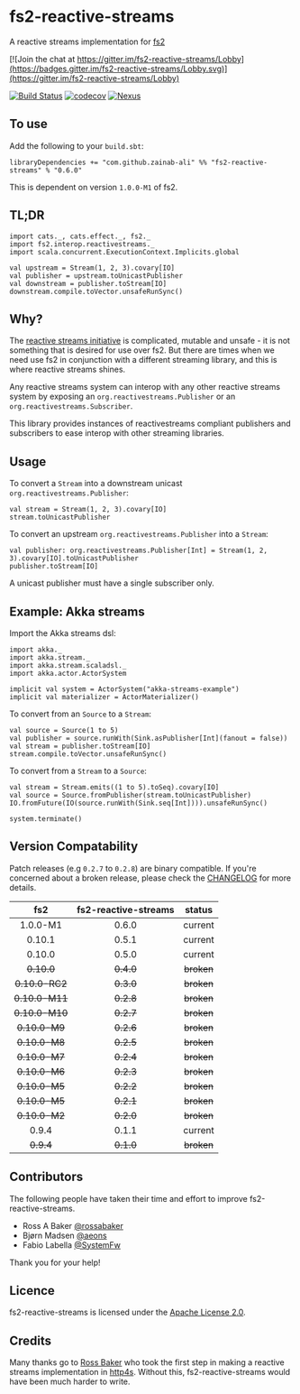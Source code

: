 # fs2-reactive-streams
A reactive streams implementation for [fs2](https://github.com/functional-streams-for-scala/fs2)

[![Join the chat at https://gitter.im/fs2-reactive-streams/Lobby](https://badges.gitter.im/fs2-reactive-streams/Lobby.svg)](https://gitter.im/fs2-reactive-streams/Lobby)


[![Build Status](https://travis-ci.org/zainab-ali/fs2-reactive-streams.svg?branch=master)](http://travis-ci.org/zainab-ali/fs2-reactive-streams)
[![codecov](https://codecov.io/gh/zainab-ali/fs2-reactive-streams/branch/master/graph/badge.svg)](https://codecov.io/gh/zainab-ali/fs2-reactive-streams)
[![Nexus](https://img.shields.io/nexus/r/https/oss.sonatype.org/com.github.zainab-ali/fs2-reactive-streams_2.12.svg)](https://oss.sonatype.org/content/groups/public/com/github/zainab-ali/fs2-reactive-streams_2.12/)

## To use

Add the following to your `build.sbt`:

```tut:silent:fail
libraryDependencies += "com.github.zainab-ali" %% "fs2-reactive-streams" % "0.6.0"
```
This is dependent on version `1.0.0-M1` of fs2.

## TL;DR


```tut:book
import cats._, cats.effect._, fs2._
import fs2.interop.reactivestreams._
import scala.concurrent.ExecutionContext.Implicits.global

val upstream = Stream(1, 2, 3).covary[IO]
val publisher = upstream.toUnicastPublisher
val downstream = publisher.toStream[IO]
downstream.compile.toVector.unsafeRunSync()
```

## Why?

The [reactive streams initiative](http://www.reactive-streams.org/) is complicated, mutable and unsafe - it is not something that is desired for use over fs2.
But there are times when we need use fs2 in conjunction with a different streaming library, and this is where reactive streams shines.

Any reactive streams system can interop with any other reactive streams system by exposing an `org.reactivestreams.Publisher` or an `org.reactivestreams.Subscriber`.

This library provides instances of reactivestreams compliant publishers and subscribers to ease interop with other streaming libraries.

## Usage


To convert a `Stream` into a downstream unicast `org.reactivestreams.Publisher`:

```tut:silent
val stream = Stream(1, 2, 3).covary[IO]
stream.toUnicastPublisher
```

To convert an upstream `org.reactivestreams.Publisher` into a `Stream`:

```tut:silent
val publisher: org.reactivestreams.Publisher[Int] = Stream(1, 2, 3).covary[IO].toUnicastPublisher
publisher.toStream[IO]
```

A unicast publisher must have a single subscriber only.

## Example: Akka streams

Import the Akka streams dsl:

```tut:silent
import akka._
import akka.stream._
import akka.stream.scaladsl._
import akka.actor.ActorSystem

implicit val system = ActorSystem("akka-streams-example")
implicit val materializer = ActorMaterializer()
```

To convert from an `Source` to a `Stream`:

```tut:book
val source = Source(1 to 5)
val publisher = source.runWith(Sink.asPublisher[Int](fanout = false))
val stream = publisher.toStream[IO]
stream.compile.toVector.unsafeRunSync()
```

To convert from a `Stream` to a `Source`:

```tut:book
val stream = Stream.emits((1 to 5).toSeq).covary[IO]
val source = Source.fromPublisher(stream.toUnicastPublisher)
IO.fromFuture(IO(source.runWith(Sink.seq[Int]))).unsafeRunSync()
```
```tut:invisible
system.terminate()
```

## Version Compatability

Patch releases (e.g `0.2.7` to `0.2.8`) are binary compatible.  If you're concerned about a broken release, please check the [CHANGELOG](CHANGELOG.md) for more details.


| fs2            | fs2-reactive-streams | status     |
|:--------------:|:--------------------:|:----------:|
| 1.0.0-M1       | 0.6.0                | current    |
| 0.10.1         | 0.5.1                | current    |
| 0.10.0         | 0.5.0                | current    |
| ~~0.10.0~~     | ~~0.4.0~~            | ~~broken~~ |
| ~~0.10.0-RC2~~ | ~~0.3.0~~            | ~~broken~~ |
| ~~0.10.0-M11~~ | ~~0.2.8~~            | ~~broken~~ |
| ~~0.10.0-M10~~ | ~~0.2.7~~            | ~~broken~~ |
| ~~0.10.0-M9~~  | ~~0.2.6~~            | ~~broken~~ |
| ~~0.10.0-M8~~  | ~~0.2.5~~            | ~~broken~~ |
| ~~0.10.0-M7~~  | ~~0.2.4~~            | ~~broken~~ |
| ~~0.10.0-M6~~  | ~~0.2.3~~            | ~~broken~~ |
| ~~0.10.0-M5~~  | ~~0.2.2~~            | ~~broken~~ |
| ~~0.10.0-M5~~  | ~~0.2.1~~            | ~~broken~~ |
| ~~0.10.0-M2~~  | ~~0.2.0~~            | ~~broken~~ |
| 0.9.4          | 0.1.1                | current    |
| ~~0.9.4~~      | ~~0.1.0~~            | ~~broken~~ |

## Contributors

The following people have taken their time and effort to improve fs2-reactive-streams.

* Ross A Baker [@rossabaker](https://github.com/rossabaker)
* Bjørn Madsen [@aeons](https://github.com/aeons)
* Fabio Labella [@SystemFw](https://github.com/SystemFw)

Thank you for your help!

## Licence

fs2-reactive-streams is licensed under the [Apache License 2.0](http://www.apache.org/licenses/LICENSE-2.0).

## Credits

Many thanks go to [Ross Baker](https://github.com/rossabaker) who took the first step in making a reactive streams implementation in [http4s](https://github.com/http4s/http4s).  Without this, fs2-reactive-streams would have been much harder to write.
